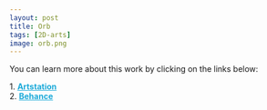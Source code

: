 ```yaml
---
layout: post 
title: Orb
tags: [2D-arts]
image: orb.png
---
```


<!--more-->

You can learn more about this work by clicking on the links below: <br/>

<div>
	1.
    <a href="https://www.artstation.com/artwork/ybm2XJ" target="_blank" style="font-weight: bold; color: #1CAAD9;">Artstation</a><br/>
	2.
	<a href="https://www.behance.net/gallery/84998673/Orb" target="_blank" style="font-weight: bold; color: #1CAAD9;">Behance</a><br/>	
</div>
